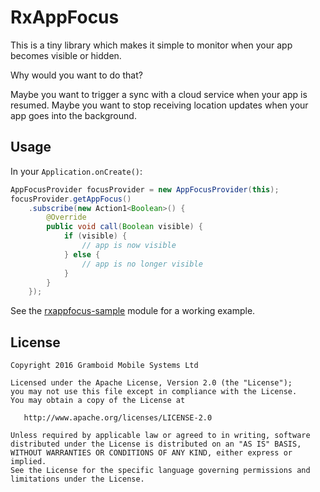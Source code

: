# RxAppFocus

This is a tiny library which makes it simple to monitor when your app becomes visible or hidden.

Why would you want to do that?

Maybe you want to trigger a sync with a cloud service when your app is resumed.
Maybe you want to stop receiving location updates when your app goes into the background.

## Usage

In your `Application.onCreate()`:
```java
AppFocusProvider focusProvider = new AppFocusProvider(this);
focusProvider.getAppFocus()
    .subscribe(new Action1<Boolean>() {
        @Override
        public void call(Boolean visible) {
            if (visible) {
                // app is now visible
            } else {
                // app is no longer visible
            }
        }
    });
```

See the [rxappfocus-sample](https://github.com/gramboid/RxAppFocus/tree/master/rxappfocus-sample) module for a working example.

## License

    Copyright 2016 Gramboid Mobile Systems Ltd

    Licensed under the Apache License, Version 2.0 (the "License");
    you may not use this file except in compliance with the License.
    You may obtain a copy of the License at

       http://www.apache.org/licenses/LICENSE-2.0

    Unless required by applicable law or agreed to in writing, software
    distributed under the License is distributed on an "AS IS" BASIS,
    WITHOUT WARRANTIES OR CONDITIONS OF ANY KIND, either express or implied.
    See the License for the specific language governing permissions and
    limitations under the License.
    
